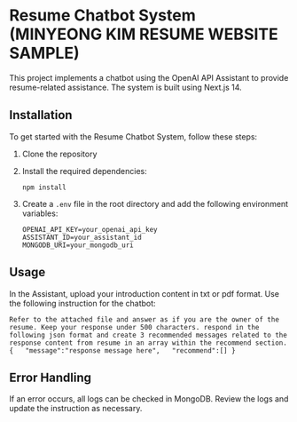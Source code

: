Resume Chatbot System (MINYEONG KIM RESUME WEBSITE SAMPLE)
=====================

This project implements a chatbot using the OpenAI API Assistant to provide resume-related assistance. The system is built using Next.js 14.

Installation
------------

To get started with the Resume Chatbot System, follow these steps:

1.  Clone the repository
    
2.  Install the required dependencies:
    
    `npm install`
    
3.  Create a `.env` file in the root directory and add the following environment variables:

    ```
    OPENAI_API_KEY=your_openai_api_key
    ASSISTANT_ID=your_assistant_id
    MONGODB_URI=your_mongodb_uri
    ```
    

Usage
-----

In the Assistant, upload your introduction content in txt or pdf format. Use the following instruction for the chatbot:

```
Refer to the attached file and answer as if you are the owner of the resume. Keep your response under 500 characters. respond in the following json format and create 3 recommended messages related to the response content from resume in an array within the recommend section.  {   "message":"response message here",   "recommend":[] }

```

Error Handling
--------------

If an error occurs, all logs can be checked in MongoDB. Review the logs and update the instruction as necessary.
